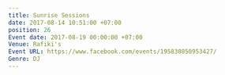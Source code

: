 ```yaml
---
title: Sunrise Sessions
date: 2017-08-14 10:51:00 +07:00
position: 26
Event date: 2017-08-19 00:00:00 +07:00
Venue: Rafiki's
Event URL: https://www.facebook.com/events/195830850953427/
Genre: DJ
---
```



